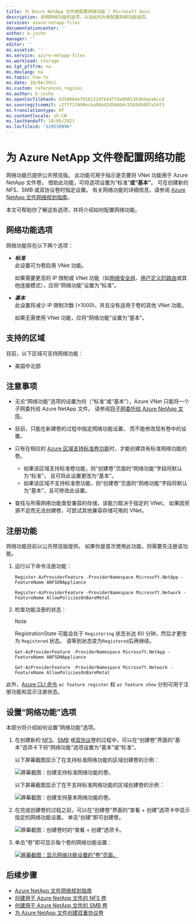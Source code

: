 ```yaml
---
title: 为 Azure NetApp 文件卷配置网络功能 | Microsoft Docs
description: 说明网络功能的选项，以及如何为卷配置网络功能选项。
services: azure-netapp-files
documentationcenter: ''
author: b-juche
manager: ''
editor: ''
ms.assetid: ''
ms.service: azure-netapp-files
ms.workload: storage
ms.tgt_pltfrm: na
ms.devlang: na
ms.topic: how-to
ms.date: 10/04/2021
ms.custom: references_regions
ms.author: b-juche
ms.openlocfilehash: 6350084ef916132d7b4d77da00853836daeabccd
ms.sourcegitcommit: c27f71f890ecba96b42d58604c556505897a34f3
ms.translationtype: HT
ms.contentlocale: zh-CN
ms.lasthandoff: 10/05/2021
ms.locfileid: "129538996"
---
```

# <a name="configure-network-features-for-an-azure-netapp-files-volume"></a>为 Azure NetApp 文件卷配置网络功能

网络功能已提供公共预览版。  此功能可用于指示是否要将 VNet 功能用于 Azure NetApp 文件卷。 借助此功能，可将选项设置为“标准”**或“基本”**。 可在创建新的 NFS、SMB 或双协议卷时指定设置。 有关网络功能的详细信息，请参阅 [Azure NetApp 文件网络规划指南](azure-netapp-files-network-topologies.md)。

本文可帮助你了解这些选项，并将介绍如何配置网络功能。

## <a name="options-for-network-features"></a>网络功能选项 

网络功能存在以下两个选项： 

* ***标准***  
    此设置可为卷启用 VNet 功能。  

    如果需要更高的 IP 限制或 VNet 功能（如[网络安全组](../virtual-network/network-security-groups-overview.md)、[用户定义的路由](../virtual-network/virtual-networks-udr-overview.md#user-defined)或其他连接模式），应将“网络功能”设置为“标准”。

* ***基本***  
    此设置将减少 IP 限制次数 (<1000)，并且没有适用于卷的其他 VNet 功能。

    如果无需使用 VNet 功能，应将“网络功能”设置为“基本”。  

## <a name="supported-regions"></a>支持的区域 

目前，以下区域可支持网络功能： 

* 美国中北部 

## <a name="considerations"></a>注意事项

* 无论“网络功能”选项的设置为何（“标准”或“基本”），Azure VNet 只能将一个子网委托给 Azure NetApp 文件。 请参阅[将子网委托给 Azure NetApp 文件](azure-netapp-files-delegate-subnet.md#considerations)。 
 
* 目前，只能在新建卷的过程中指定网络功能设置， 而不能修改现有卷中的设置。 

* 只有在相应的 [Azure 区域支持标准卷功能](#supported-regions)时，才能创建具有标准网络功能的卷。 
    * 如果该区域支持标准卷功能，则“创建卷”页面的“网络功能”字段将默认为“标准”， 且可将此设置更改为“基本”。 
    * 如果该区域不支持标准卷功能，则“创建卷”页面的“网络功能”字段将默认为“基本”，且可修改此设置。

* 查找与所需网络功能类型兼容的存储，该能力取决于指定的 VNet。  如果因资源不足而无法创建卷，可尝试其他兼容存储可用的 VNet。
  
## <a name="register-the-feature"></a>注册功能 

网络功能目前以公共预览版提供。 如果你是首次使用此功能，则需要先注册该功能。

1.  运行以下命令注册功能：

    ```azurepowershell-interactive
    Register-AzProviderFeature -ProviderNamespace Microsoft.NetApp -FeatureName ANFSDNAppliance

    Register-AzProviderFeature -ProviderNamespace Microsoft.Network -FeatureName AllowPoliciesOnBareMetal
    ```

2. 检查功能注册的状态： 

    > [!NOTE]
    > RegistrationState 可能会处于 `Registering` 状态长达 60 分钟，然后才更改为 `Registered` 状态。 请等到状态变为`Registered`后再继续。

    ```azurepowershell-interactive
    Get-AzProviderFeature -ProviderNamespace Microsoft.NetApp -FeatureName ANFSDNAppliance

    Get-AzProviderFeature -ProviderNamespace Microsoft.Network -FeatureName AllowPoliciesOnBareMetal
    ```

此外，[Azure CLI 命令](/cli/azure/feature?preserve-view=true&view=azure-cli-latest) `az feature register` 和 `az feature show` 分别可用于注册功能和显示注册状态。 

## <a name="set-the-network-features-option"></a>设置“网络功能”选项

本部分将介绍如何设置“网络功能”选项。 

1. 在创建新的 [NFS](azure-netapp-files-create-volumes.md)、[SMB](azure-netapp-files-create-volumes-smb.md) 或[双协议](create-volumes-dual-protocol.md)卷的过程中，可以在“创建卷”界面的“基本”选项卡下将“网络功能”选项设置为“基本”或“标准”。

    以下屏幕截图显示了在支持标准网络功能的区域创建卷的示例： 

    ![屏幕截图：创建支持标准网络功能的卷。](../media/azure-netapp-files/network-features-create-standard.png)

    以下屏幕截图显示了在不支持标准网络功能的区域创建卷的示例： 

    ![屏幕截图：创建支持基本网络功能的卷。](../media/azure-netapp-files/network-features-create-basic.png)

2. 在完成创建卷的过程之前，可以在“创建卷”界面的“查看 + 创建”选项卡中显示指定的网络功能设置。 单击“创建”即可创建卷。

    ![屏幕截图：创建卷时的“查看 + 创建”选项卡。](../media/azure-netapp-files/network-features-review-create-tab.png)

3. 单击“卷”即可显示每个卷的网络功能设置：

    [![屏幕截图：显示网络功能设置的“卷”页面。](../media/azure-netapp-files/network-features-volume-list.png)](../media/azure-netapp-files/network-features-volume-list.png#lightbox)

## <a name="next-steps"></a>后续步骤  

* [Azure NetApp 文件网络规划指南](azure-netapp-files-network-topologies.md)
* [创建用于 Azure NetApp 文件的 NFS 卷](azure-netapp-files-create-volumes.md)
* [创建用于 Azure NetApp 文件的 SMB 卷](azure-netapp-files-create-volumes-smb.md) 
* [为 Azure NetApp 文件创建双重协议卷](create-volumes-dual-protocol.md) 
